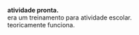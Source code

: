 <b> atividade pronta. </b> <br>
era um treinamento para atividade escolar. <br>
teoricamente funciona.
